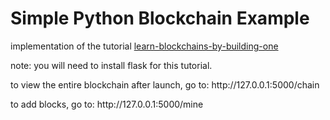 <h1>Simple Python Blockchain Example</h1>
<p>implementation of the tutorial <a href="https://hackernoon.com/learn-blockchains-by-building-one-117428612f46">learn-blockchains-by-building-one</a></p>
<p>note: you will need to install flask for this tutorial.</p>
<p>to view the entire blockchain after launch, go to: http://127.0.0.1:5000/chain</p>
<p>to add blocks, go to: http://127.0.0.1:5000/mine</p>
